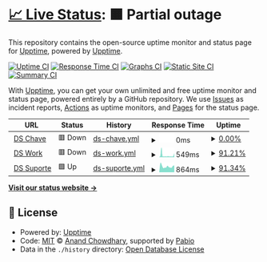 # [📈 Live Status](https://demo.upptime.js.org): <!--live status--> **🟧 Partial outage**

This repository contains the open-source uptime monitor and status page for [Upptime](https://upptime.js.org), powered by [Upptime](https://github.com/upptime/upptime).

[![Uptime CI](https://github.com/luiztafarel/koala_monitor/workflows/Uptime%20CI/badge.svg)](https://github.com/luiztafarel/koala_monitor/actions?query=workflow%3A%22Uptime+CI%22)
[![Response Time CI](https://github.com/luiztafarel/koala_monitor/workflows/Response%20Time%20CI/badge.svg)](https://github.com/luiztafarel/koala_monitor/actions?query=workflow%3A%22Response+Time+CI%22)
[![Graphs CI](https://github.com/luiztafarel/koala_monitor/workflows/Graphs%20CI/badge.svg)](https://github.com/luiztafarel/koala_monitor/actions?query=workflow%3A%22Graphs+CI%22)
[![Static Site CI](https://github.com/luiztafarel/koala_monitor/workflows/Static%20Site%20CI/badge.svg)](https://github.com/luiztafarel/koala_monitor/actions?query=workflow%3A%22Static+Site+CI%22)
[![Summary CI](https://github.com/luiztafarel/koala_monitor/workflows/Summary%20CI/badge.svg)](https://github.com/luiztafarel/koala_monitor/actions?query=workflow%3A%22Summary+CI%22)

With [Upptime](https://upptime.js.org), you can get your own unlimited and free uptime monitor and status page, powered entirely by a GitHub repository. We use [Issues](https://github.com/upptime/upptime/issues) as incident reports, [Actions](https://github.com/luiztafarel/koala_monitor/actions) as uptime monitors, and [Pages](https://demo.upptime.js.org) for the status page.

<!--start: status pages-->
<!-- This summary is generated by Upptime (https://github.com/upptime/upptime) -->
<!-- Do not edit this manually, your changes will be overwritten -->
<!-- prettier-ignore -->
| URL | Status | History | Response Time | Uptime |
| --- | ------ | ------- | ------------- | ------ |
| <img alt="" src="https://icons.duckduckgo.com/ip3/null.ico" height="13"> [DS Chave](delphi.serveftp.com) | 🟥 Down | [ds-chave.yml](https://github.com/luiztafarel/koala_monitor/commits/HEAD/history/ds-chave.yml) | <details><summary><img alt="Response time graph" src="./graphs/ds-chave/response-time-week.png" height="20"> 0ms</summary><br><a href="https://luiztafarel.github.io/koala_monitor/history/ds-chave"><img alt="Response time 0" src="https://img.shields.io/endpoint?url=https%3A%2F%2Fraw.githubusercontent.com%2Fluiztafarel%2Fkoala_monitor%2FHEAD%2Fapi%2Fds-chave%2Fresponse-time.json"></a><br><a href="https://luiztafarel.github.io/koala_monitor/history/ds-chave"><img alt="24-hour response time 0" src="https://img.shields.io/endpoint?url=https%3A%2F%2Fraw.githubusercontent.com%2Fluiztafarel%2Fkoala_monitor%2FHEAD%2Fapi%2Fds-chave%2Fresponse-time-day.json"></a><br><a href="https://luiztafarel.github.io/koala_monitor/history/ds-chave"><img alt="7-day response time 0" src="https://img.shields.io/endpoint?url=https%3A%2F%2Fraw.githubusercontent.com%2Fluiztafarel%2Fkoala_monitor%2FHEAD%2Fapi%2Fds-chave%2Fresponse-time-week.json"></a><br><a href="https://luiztafarel.github.io/koala_monitor/history/ds-chave"><img alt="30-day response time 0" src="https://img.shields.io/endpoint?url=https%3A%2F%2Fraw.githubusercontent.com%2Fluiztafarel%2Fkoala_monitor%2FHEAD%2Fapi%2Fds-chave%2Fresponse-time-month.json"></a><br><a href="https://luiztafarel.github.io/koala_monitor/history/ds-chave"><img alt="1-year response time 0" src="https://img.shields.io/endpoint?url=https%3A%2F%2Fraw.githubusercontent.com%2Fluiztafarel%2Fkoala_monitor%2FHEAD%2Fapi%2Fds-chave%2Fresponse-time-year.json"></a></details> | <details><summary><a href="https://luiztafarel.github.io/koala_monitor/history/ds-chave">0.00%</a></summary><a href="https://luiztafarel.github.io/koala_monitor/history/ds-chave"><img alt="All-time uptime 0.00%" src="https://img.shields.io/endpoint?url=https%3A%2F%2Fraw.githubusercontent.com%2Fluiztafarel%2Fkoala_monitor%2FHEAD%2Fapi%2Fds-chave%2Fuptime.json"></a><br><a href="https://luiztafarel.github.io/koala_monitor/history/ds-chave"><img alt="24-hour uptime 0.00%" src="https://img.shields.io/endpoint?url=https%3A%2F%2Fraw.githubusercontent.com%2Fluiztafarel%2Fkoala_monitor%2FHEAD%2Fapi%2Fds-chave%2Fuptime-day.json"></a><br><a href="https://luiztafarel.github.io/koala_monitor/history/ds-chave"><img alt="7-day uptime 0.00%" src="https://img.shields.io/endpoint?url=https%3A%2F%2Fraw.githubusercontent.com%2Fluiztafarel%2Fkoala_monitor%2FHEAD%2Fapi%2Fds-chave%2Fuptime-week.json"></a><br><a href="https://luiztafarel.github.io/koala_monitor/history/ds-chave"><img alt="30-day uptime 7.96%" src="https://img.shields.io/endpoint?url=https%3A%2F%2Fraw.githubusercontent.com%2Fluiztafarel%2Fkoala_monitor%2FHEAD%2Fapi%2Fds-chave%2Fuptime-month.json"></a><br><a href="https://luiztafarel.github.io/koala_monitor/history/ds-chave"><img alt="1-year uptime 0.00%" src="https://img.shields.io/endpoint?url=https%3A%2F%2Fraw.githubusercontent.com%2Fluiztafarel%2Fkoala_monitor%2FHEAD%2Fapi%2Fds-chave%2Fuptime-year.json"></a></details>
| <img alt="" src="https://icons.duckduckgo.com/ip3/3002.ico" height="13"> [DS Work](delphi.serveftp.com:3002) | 🟥 Down | [ds-work.yml](https://github.com/luiztafarel/koala_monitor/commits/HEAD/history/ds-work.yml) | <details><summary><img alt="Response time graph" src="./graphs/ds-work/response-time-week.png" height="20"> 549ms</summary><br><a href="https://luiztafarel.github.io/koala_monitor/history/ds-work"><img alt="Response time 447" src="https://img.shields.io/endpoint?url=https%3A%2F%2Fraw.githubusercontent.com%2Fluiztafarel%2Fkoala_monitor%2FHEAD%2Fapi%2Fds-work%2Fresponse-time.json"></a><br><a href="https://luiztafarel.github.io/koala_monitor/history/ds-work"><img alt="24-hour response time 237" src="https://img.shields.io/endpoint?url=https%3A%2F%2Fraw.githubusercontent.com%2Fluiztafarel%2Fkoala_monitor%2FHEAD%2Fapi%2Fds-work%2Fresponse-time-day.json"></a><br><a href="https://luiztafarel.github.io/koala_monitor/history/ds-work"><img alt="7-day response time 549" src="https://img.shields.io/endpoint?url=https%3A%2F%2Fraw.githubusercontent.com%2Fluiztafarel%2Fkoala_monitor%2FHEAD%2Fapi%2Fds-work%2Fresponse-time-week.json"></a><br><a href="https://luiztafarel.github.io/koala_monitor/history/ds-work"><img alt="30-day response time 486" src="https://img.shields.io/endpoint?url=https%3A%2F%2Fraw.githubusercontent.com%2Fluiztafarel%2Fkoala_monitor%2FHEAD%2Fapi%2Fds-work%2Fresponse-time-month.json"></a><br><a href="https://luiztafarel.github.io/koala_monitor/history/ds-work"><img alt="1-year response time 447" src="https://img.shields.io/endpoint?url=https%3A%2F%2Fraw.githubusercontent.com%2Fluiztafarel%2Fkoala_monitor%2FHEAD%2Fapi%2Fds-work%2Fresponse-time-year.json"></a></details> | <details><summary><a href="https://luiztafarel.github.io/koala_monitor/history/ds-work">91.21%</a></summary><a href="https://luiztafarel.github.io/koala_monitor/history/ds-work"><img alt="All-time uptime 96.44%" src="https://img.shields.io/endpoint?url=https%3A%2F%2Fraw.githubusercontent.com%2Fluiztafarel%2Fkoala_monitor%2FHEAD%2Fapi%2Fds-work%2Fuptime.json"></a><br><a href="https://luiztafarel.github.io/koala_monitor/history/ds-work"><img alt="24-hour uptime 40.57%" src="https://img.shields.io/endpoint?url=https%3A%2F%2Fraw.githubusercontent.com%2Fluiztafarel%2Fkoala_monitor%2FHEAD%2Fapi%2Fds-work%2Fuptime-day.json"></a><br><a href="https://luiztafarel.github.io/koala_monitor/history/ds-work"><img alt="7-day uptime 91.21%" src="https://img.shields.io/endpoint?url=https%3A%2F%2Fraw.githubusercontent.com%2Fluiztafarel%2Fkoala_monitor%2FHEAD%2Fapi%2Fds-work%2Fuptime-week.json"></a><br><a href="https://luiztafarel.github.io/koala_monitor/history/ds-work"><img alt="30-day uptime 97.77%" src="https://img.shields.io/endpoint?url=https%3A%2F%2Fraw.githubusercontent.com%2Fluiztafarel%2Fkoala_monitor%2FHEAD%2Fapi%2Fds-work%2Fuptime-month.json"></a><br><a href="https://luiztafarel.github.io/koala_monitor/history/ds-work"><img alt="1-year uptime 96.44%" src="https://img.shields.io/endpoint?url=https%3A%2F%2Fraw.githubusercontent.com%2Fluiztafarel%2Fkoala_monitor%2FHEAD%2Fapi%2Fds-work%2Fuptime-year.json"></a></details>
| <img alt="" src="https://icons.duckduckgo.com/ip3/3001.ico" height="13"> [DS Suporte](delphi.serveftp.com:3001) | 🟩 Up | [ds-suporte.yml](https://github.com/luiztafarel/koala_monitor/commits/HEAD/history/ds-suporte.yml) | <details><summary><img alt="Response time graph" src="./graphs/ds-suporte/response-time-week.png" height="20"> 864ms</summary><br><a href="https://luiztafarel.github.io/koala_monitor/history/ds-suporte"><img alt="Response time 799" src="https://img.shields.io/endpoint?url=https%3A%2F%2Fraw.githubusercontent.com%2Fluiztafarel%2Fkoala_monitor%2FHEAD%2Fapi%2Fds-suporte%2Fresponse-time.json"></a><br><a href="https://luiztafarel.github.io/koala_monitor/history/ds-suporte"><img alt="24-hour response time 2049" src="https://img.shields.io/endpoint?url=https%3A%2F%2Fraw.githubusercontent.com%2Fluiztafarel%2Fkoala_monitor%2FHEAD%2Fapi%2Fds-suporte%2Fresponse-time-day.json"></a><br><a href="https://luiztafarel.github.io/koala_monitor/history/ds-suporte"><img alt="7-day response time 864" src="https://img.shields.io/endpoint?url=https%3A%2F%2Fraw.githubusercontent.com%2Fluiztafarel%2Fkoala_monitor%2FHEAD%2Fapi%2Fds-suporte%2Fresponse-time-week.json"></a><br><a href="https://luiztafarel.github.io/koala_monitor/history/ds-suporte"><img alt="30-day response time 776" src="https://img.shields.io/endpoint?url=https%3A%2F%2Fraw.githubusercontent.com%2Fluiztafarel%2Fkoala_monitor%2FHEAD%2Fapi%2Fds-suporte%2Fresponse-time-month.json"></a><br><a href="https://luiztafarel.github.io/koala_monitor/history/ds-suporte"><img alt="1-year response time 799" src="https://img.shields.io/endpoint?url=https%3A%2F%2Fraw.githubusercontent.com%2Fluiztafarel%2Fkoala_monitor%2FHEAD%2Fapi%2Fds-suporte%2Fresponse-time-year.json"></a></details> | <details><summary><a href="https://luiztafarel.github.io/koala_monitor/history/ds-suporte">91.34%</a></summary><a href="https://luiztafarel.github.io/koala_monitor/history/ds-suporte"><img alt="All-time uptime 96.50%" src="https://img.shields.io/endpoint?url=https%3A%2F%2Fraw.githubusercontent.com%2Fluiztafarel%2Fkoala_monitor%2FHEAD%2Fapi%2Fds-suporte%2Fuptime.json"></a><br><a href="https://luiztafarel.github.io/koala_monitor/history/ds-suporte"><img alt="24-hour uptime 40.61%" src="https://img.shields.io/endpoint?url=https%3A%2F%2Fraw.githubusercontent.com%2Fluiztafarel%2Fkoala_monitor%2FHEAD%2Fapi%2Fds-suporte%2Fuptime-day.json"></a><br><a href="https://luiztafarel.github.io/koala_monitor/history/ds-suporte"><img alt="7-day uptime 91.34%" src="https://img.shields.io/endpoint?url=https%3A%2F%2Fraw.githubusercontent.com%2Fluiztafarel%2Fkoala_monitor%2FHEAD%2Fapi%2Fds-suporte%2Fuptime-week.json"></a><br><a href="https://luiztafarel.github.io/koala_monitor/history/ds-suporte"><img alt="30-day uptime 97.88%" src="https://img.shields.io/endpoint?url=https%3A%2F%2Fraw.githubusercontent.com%2Fluiztafarel%2Fkoala_monitor%2FHEAD%2Fapi%2Fds-suporte%2Fuptime-month.json"></a><br><a href="https://luiztafarel.github.io/koala_monitor/history/ds-suporte"><img alt="1-year uptime 96.50%" src="https://img.shields.io/endpoint?url=https%3A%2F%2Fraw.githubusercontent.com%2Fluiztafarel%2Fkoala_monitor%2FHEAD%2Fapi%2Fds-suporte%2Fuptime-year.json"></a></details>

<!--end: status pages-->

[**Visit our status website →**](https://demo.upptime.js.org)

## 📄 License

- Powered by: [Upptime](https://github.com/upptime/upptime)
- Code: [MIT](./LICENSE) © [Anand Chowdhary](https://anandchowdhary.com), supported by [Pabio](https://pabio.com)
- Data in the `./history` directory: [Open Database License](https://opendatacommons.org/licenses/odbl/1-0/)
